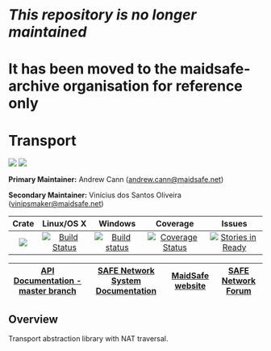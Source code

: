 # ***This repository is no longer maintained***
# It has been moved to the maidsafe-archive organisation for reference only
#
#
#
#
# Transport

[![](https://img.shields.io/badge/Project%20SAFE-Approved-green.svg)](http://maidsafe.net/applications) [![](https://img.shields.io/badge/License-GPL3-green.svg)](https://github.com/maidsafe/crust/blob/master/COPYING)


**Primary Maintainer:**     Andrew Cann (andrew.cann@maidsafe.net)

**Secondary Maintainer:**   Vinícius dos Santos Oliveira (vinipsmaker@maidsafe.net)



|Crate|Linux/OS X|Windows|Coverage|Issues|
|:---:|:--------:|:-----:|:------:|:----:|
|[![](http://meritbadge.herokuapp.com/transport)](https://crates.io/crates/transport)|[![Build Status](https://travis-ci.org/maidsafe/transport.svg?branch=master)](https://travis-ci.org/maidsafe/transport)|[![Build status](https://ci.appveyor.com/api/projects/status/6xryf5op1mxxc51r/branch/master?svg=true)](https://ci.appveyor.com/project/MaidSafe-QA/transport/branch/master)|[![Coverage Status](https://coveralls.io/repos/maidsafe/transport/badge.svg)](https://coveralls.io/r/maidsafe/transport)|[![Stories in Ready](https://badge.waffle.io/maidsafe/transport.png?label=ready&title=Ready)](https://waffle.io/maidsafe/transport)|

| [API Documentation - master branch](http://maidsafe.net/transport/master) | [SAFE Network System Documentation](http://systemdocs.maidsafe.net) | [MaidSafe website](http://maidsafe.net) | [SAFE Network Forum](https://forum.safenetwork.io) |
|:------:|:-------:|:-------:|:-------:|

## Overview

Transport abstraction library with NAT traversal.

